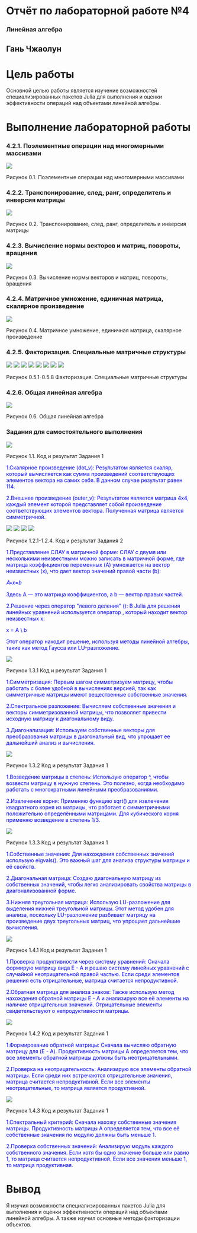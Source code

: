 # Отчёт по лабораторной работе №4
### Линейная алгебра
## Гань Чжаолун

<div STYLE="page-break-after: always;"></div>

# Цель работы

Основной целью работы является изучение возможностей специализированных пакетов Julia для выполнения и оценки эффективности операций над объектами линейной алгебры.

# Выполнение лабораторной работы

### 4.2.1. Поэлементные операции над многомерными массивами

![](image/P01.png)

Рисунок 0.1. Поэлементные операции над многомерными массивами

### 4.2.2. Транспонирование, след, ранг, определитель и инверсия матрицы

![](image/P02.png)

Рисунок 0.2. Транспонирование, след, ранг, определитель и инверсия матрицы

### 4.2.3. Вычисление нормы векторов и матриц, повороты, вращения

![](image/P03.png)

Рисунок 0.3. Вычисление нормы векторов и матриц, повороты, вращения

### 4.2.4. Матричное умножение, единичная матрица, скалярное произведение

![](image/P04.png)

Рисунок 0.4. Матричное умножение, единичная матрица, скалярное произведение

### 4.2.5. Факторизация. Специальные матричные структуры

![](image/P05.1.png)
![](image/P05.2.png)
![](image/P05.3.png)
![](image/P05.4.png)
![](image/P05.5.png)
![](image/P05.6.png)
![](image/P05.7.png)
![](image/P05.8.png)

Рисунок 0.5.1-0.5.8 Факторизация. Специальные матричные структуры

### 4.2.6. Общая линейная алгебра

![](image/P06.png)

Рисунок 0.6. Общая линейная алгебра

### Задания для самостоятельного выполнения

![](image/P1.1.png)

Рисунок 1.1. Код и результат Задания 1

<font color=Blue>
1.Скалярное произведение (dot_v): Результатом является скаляр, который вычисляется как сумма произведений соответствующих элементов вектора на самих себя. В данном случае результат равен 114.

2.Внешнее произведение (outer_v): Результатом является матрица 4x4, каждый элемент которой представляет собой произведение соответствующих элементов вектора. Полученная матрица является симметричной.</font>

![](image/P1.2.1.png)
![](image/P1.2.2.png)
![](image/P1.2.3.png)
![](image/P1.2.4.png)

Рисунок 1.2.1-1.2.4. Код и результат Задания 2

<font color=Blue>
1.Представление СЛАУ в матричной форме: СЛАУ с двумя или несколькими неизвестными можно записать в матричной форме, где матрица коэффициентов переменных (A) умножается на вектор неизвестных (x), что дает вектор значений правой части (b):

𝐴∗𝑥=𝑏

Здесь A — это матрица коэффициентов, а b — вектор правых частей.

2.Решение через оператор "левого деления" (\): В Julia для решения линейных уравнений используется оператор \, который находит вектор неизвестных x:

x = A \ b

Этот оператор находит решение, используя методы линейной алгебры, такие как метод Гаусса или LU-разложение.</font>

![](image/P1.3.1.png)

Рисунок 1.3.1 Код и результат Задания 1

<font color=Blue>
1.Симметризация: Первым шагом симметризуем матрицу, чтобы работать с более удобной в вычислениях версией, так как симметричные матрицы имеют вещественные собственные значения.

2.Спектральное разложение: Вычисляем собственные значения и векторы симметризованной матрицы, что позволяет привести исходную матрицу к диагональному виду.

3.Диагонализация: Используем собственные векторы для преобразования матрицы в диагональный вид, что упрощает ее дальнейший анализ и вычисления.</font>

![](image/P1.3.2.png)

Рисунок 1.3.2 Код и результат Задания 1

<font color=Blue>
1.Возведение матрицы в степень: Использую оператор ^, чтобы возвести матрицу в нужную степень. Это полезно, когда необходимо работать с многократными линейными преобразованиями.

2.Извлечение корня: Применяю функцию sqrt() для извлечения квадратного корня из матрицы, что работает с симметричными положительно определёнными матрицами. Для кубического корня применяю возведение в степень 1/3.</font>

![](image/P1.3.3.png)

Рисунок 1.3.3 Код и результат Задания 1

<font color=Blue>
1.Собственные значения: Для нахождения собственных значений использую eigvals(). Это важный шаг для анализа структуры матрицы и её свойств.

2.Диагональная матрица: Создаю диагональную матрицу из собственных значений, чтобы легко анализировать свойства матрицы в диагонализованной форме.

3.Нижняя треугольная матрица: Использую LU-разложение для выделения нижней треугольной матрицы. Этот метод удобен для анализа, поскольку LU-разложение разбивает матрицу на произведение двух треугольных матриц, что упрощает дальнейшие вычисления.</font>

![](image/P1.4.1.png)

Рисунок 1.4.1 Код и результат Задания 1

<font color=Blue>
1.Проверка продуктивности через систему уравнений: Сначала формирую матрицу вида E - A и решаю систему линейных уравнений с случайной неотрицательной правой частью. Если среди элементов решения есть отрицательные, матрица считается непродуктивной.

2.Обратная матрица для анализа знаков: Также использую метод нахождения обратной матрицы E - A и анализирую все её элементы на наличие отрицательных значений. Отрицательные элементы свидетельствуют о непродуктивности матрицы.</font>

![](image/P1.4.2.png)

Рисунок 1.4.2 Код и результат Задания 1

<font color=Blue>
1.Формирование обратной матрицы: Сначала вычисляю обратную матрицу для (E - A). Продуктивность матрицы A определяется тем, что все элементы обратной матрицы должны быть неотрицательными.

2.Проверка на неотрицательность: Анализирую все элементы обратной матрицы. Если среди них встречаются отрицательные значения, матрица считается непродуктивной. Если все элементы неотрицательные, то матрица является продуктивной.</font>

![](image/P1.4.3.png)

Рисунок 1.4.3 Код и результат Задания 1

<font color=Blue>
1.Спектральный критерий: Сначала нахожу собственные значения матрицы. Продуктивность матрицы A определяется тем, что все её собственные значения по модулю должны быть меньше 1.

2.Проверка собственных значений: Анализирую модуль каждого собственного значения. Если хотя бы одно значение больше или равно 1, то матрица считается непродуктивной. Если все значения меньше 1, то матрица продуктивная.</font>

# Вывод

Я изучил возможности специализированных пакетов Julia для выполнения и оценки эффективности операций над объектами линейной алгебры. А также изучил основные методы факторизации объектов.
